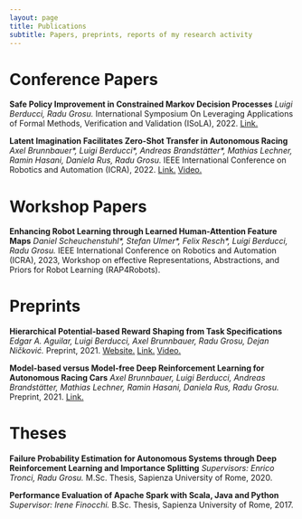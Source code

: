 ```yaml
---
layout: page
title: Publications
subtitle: Papers, preprints, reports of my research activity
---
```

# Conference Papers

**Safe Policy Improvement in Constrained Markov Decision Processes**
*Luigi Berducci, Radu Grosu.*
International Symposium On Leveraging Applications of Formal Methods, Verification and Validation (ISoLA), 2022. 
[Link.](https://arxiv.org/abs/2210.11259)

**Latent Imagination Facilitates Zero-Shot Transfer in Autonomous Racing**
*Axel Brunnbauer\*, Luigi Berducci\*, Andreas Brandstätter\*, Mathias Lechner, Ramin Hasani, Daniela Rus, Radu Grosu.*
IEEE International Conference on Robotics and Automation (ICRA), 2022. 
[Link.](https://arxiv.org/abs/2103.04909) 
[Video.](https://www.youtube.com/watch?v=IlN3vJxC30w)

# Workshop Papers
**Enhancing Robot Learning through Learned Human-Attention Feature Maps**
*Daniel Scheuchenstuhl\*, Stefan Ulmer\*, Felix Resch\*, Luigi Berducci, Radu Grosu.*
IEEE International Conference on Robotics and Automation (ICRA), 2023, 
Workshop on effective Representations, Abstractions, and Priors for Robot Learning (RAP4Robots).

# Preprints

**Hierarchical Potential-based Reward Shaping from Task Specifications**
*Edgar A. Aguilar, Luigi Berducci, Axel Brunnbauer, Radu Grosu, Dejan Ničković.*
Preprint, 2021. 
[Website.](https://sites.google.com/view/hprewardshaping/)
[Link.](https://arxiv.org/abs/2110.02792)
[Video.](https://www.youtube.com/watch?v=FbDVjWtRwrE)

**Model-based versus Model-free Deep Reinforcement Learning for Autonomous Racing Cars**
*Axel Brunnbauer, Luigi Berducci, Andreas Brandstätter, Mathias Lechner, Ramin Hasani, Daniela Rus, Radu Grosu.*
Preprint, 2021. 
[Link.](https://arxiv.org/abs/2103.04909)


# Theses
**Failure Probability Estimation for Autonomous Systems through Deep Reinforcement Learning and Importance Splitting**
*Supervisors: Enrico Tronci, Radu Grosu.*
M.Sc. Thesis, Sapienza University of Rome, 2020.

**Performance Evaluation of Apache Spark with Scala, Java and Python**
*Supervisor: Irene Finocchi.*
B.Sc. Thesis, Sapienza University of Rome, 2017.
